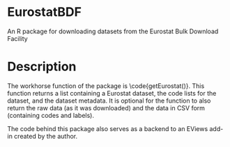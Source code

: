 # EurostatBDF
An R package for downloading datasets from the Eurostat Bulk Download Facility

# Description
The workhorse function of the package is \code{getEurostat()}. This function returns a
list containing a Eurostat dataset, the code lists for the dataset, and the dataset metadata.
It is optional for the function to also return the raw data (as it was downloaded)
and the data in CSV form (containing codes and labels). 

The code behind this package also serves as a backend to an EViews add-in created by the author.
